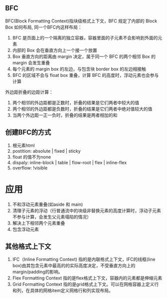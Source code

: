 ## BFC
BFC(Block Formatting Context)指块级格式上下文，BFC 规定了内部的 Block Box 如何布局, 同一个BFC内这样布局：
1. BFC 是页面上的一个隔离的独立容器，容器里面的子元素不会影响到外面的元素
2. 内部的 Box 会在垂直方向上一个接一个放置
3. Box 垂直方向的距离由 margin 决定，属于同一个 BFC 的两个相邻 Box 的 margin 会发生重叠
4. 每个元素的 margin box 的左边，与包含块 border box 的左边相接触
5. BFC 的区域不会与 float box 重叠，计算 BFC 的高度时，浮动元素也会参与计算

外边距折叠的边距计算：
1. 两个相邻的外边距都是正数时，折叠的结果是它们两者中较大的值
2. 两个相邻的外边距都是负数时，折叠的结果是它们两者中绝对值较大的值
3. 当两个外边距一正一负时，折叠的结果是两者相加的和


## 创建BFC的方式
1. 根元素html
2. postition: absolute | fixed | sticky
3. float 的值不为none
4. dispaly: inline-block | table | flow-root | flex | inline-flex
5. overflow: !visible

# 应用
1. 不和浮动元素重叠(如aside 和 main)
2. 清理子元素的浮动（行普通流中的块级非替换元素的高度计算时，浮动子元素不参与计算，会发生父元素塌陷的情况）
3. 解决上下相邻两个元素重叠
5. 包含浮动元素

## 其他格式上下文
1. IFC（Inline Formatting Context) 指的是内联格式上下文，IFC的线框(line box)由其包含元素中最高的的实际高度决定，不受垂直方向上的margin/padding的影响。
2. Flex Formatting Context 指的是flex格式上下文，容器内的元素都是伸缩元素
3. Grid Formatting Context 指的是grid格式上下文。可以在网格容器上定义行和列，在具体的网格item定义网格行和列实现布局。
